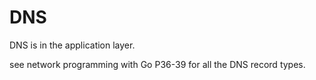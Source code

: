 # DNS

DNS is in the application layer.

see network programming with Go P36-39 for all the DNS record types.
